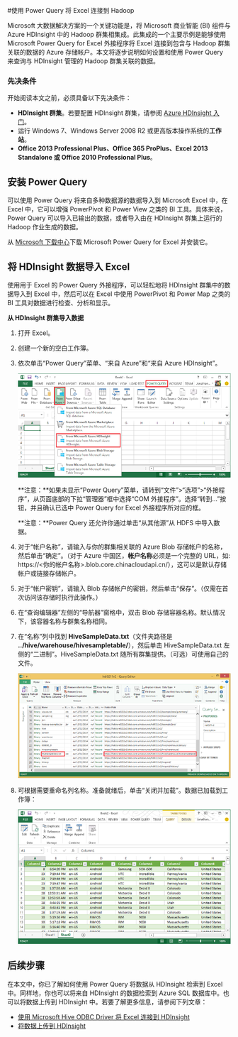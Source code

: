 <properties
	pageTitle="使用 Power Query 将 Excel 连接到 Hadoop | Azure"
	description="了解如何利用商业智能组件和使用 Power Query for Excel 访问 HDInsight 上的 Hadoop 中存储的数据。"
	services="hdinsight"
	documentationCenter=""
	tags="azure-portal"
	authors="mumian"
	manager="paulettm"
	editor="cgronlun"/>  


<tags
	ms.service="hdinsight"
	ms.date="07/25/2016"
	wacn.date=""/>


#使用 Power Query 将 Excel 连接到 Hadoop

Microsoft 大数据解决方案的一个关键功能是，将 Microsoft 商业智能 (BI) 组件与 Azure HDInsight 中的 Hadoop 群集相集成。此集成的一个主要示例是能够使用 Microsoft Power Query for Excel 外接程序将 Excel 连接到包含与 Hadoop 群集关联的数据的 Azure 存储帐户。本文将逐步说明如何设置和使用 Power Query 来查询与 HDInsight 管理的 Hadoop 群集关联的数据。

### 先决条件

开始阅读本文之前，必须具备以下先决条件：

- **HDInsight 群集**。若要配置 HDInsight 群集，请参阅 [Azure HDInsight 入门][hdinsight-get-started]。
- 运行 Windows 7、Windows Server 2008 R2 或更高版本操作系统的**工作站**。
- **Office 2013 Professional Plus、Office 365 ProPlus、Excel 2013 Standalone 或 Office 2010 Professional Plus**。


## <a id="InstallPowerQuery"></a> 安装 Power Query

可以使用 Power Query 将来自多种数据源的数据导入到 Microsoft Excel 中，在 Excel 中，它可以增强 PowerPivot 和 Power View 之类的 BI 工具。具体来说，Power Query 可以导入已输出的数据，或者导入由在 HDInsight 群集上运行的 Hadoop 作业生成的数据。

从 [Microsoft 下载中心][powerquery-download]下载 Microsoft Power Query for Excel 并安装它。

## <a id="ImportData"></a>将 HDInsight 数据导入 Excel

使用用于 Excel 的 Power Query 外接程序，可以轻松地将 HDInsight 群集中的数据导入到 Excel 中，然后可以在 Excel 中使用 PowerPivot 和 Power Map 之类的 BI 工具对数据进行检查、分析和显示。

**从 HDInsight 群集导入数据**

1. 打开 Excel。

2. 创建一个新的空白工作簿。

3. 依次单击“Power Query”菜单、“来自 Azure”和“来自 Azure HDInsight”。

	![HDI.PowerQuery.SelectHdiSource][image-hdi-powerquery-hdi-source]

	**注意：**如果未显示“Power Query”菜单，请转到“文件”>“选项”>“外接程序”，从页面底部的下拉“管理器”框中选择“COM 外接程序”。选择“转到...”按钮，并且确认已选中 Power Query for Excel 外接程序所对应的框。

	**注意：**Power Query 还允许你通过单击“从其他源”从 HDFS 中导入数据。

3. 对于“帐户名称”，请输入与你的群集相关联的 Azure Blob 存储帐户的名称，然后单击“确定”。（对于 Azure 中国区，**帐户名称**必须是一个完整的 URL，如: https://<你的帐户名称>.blob.core.chinacloudapi.cn/），这可以是默认存储帐户或链接存储帐户。

4. 对于“帐户密钥”，请输入 Blob 存储帐户的密钥，然后单击“保存”。（仅需在首次访问该存储时执行此操作。）

5. 在“查询编辑器”左侧的“导航器”窗格中，双击 Blob 存储容器名称。默认情况下，该容器名称与群集名称相同。

6. 在“名称”列中找到 **HiveSampleData.txt**（文件夹路径是 **../hive/warehouse/hivesampletable/**），然后单击 HiveSampleData.txt 左侧的“二进制”。HiveSampleData.txt 随所有群集提供。（可选）可使用自己的文件。

	![HDI.PowerQuery.ImportData][image-hdi-powerquery-importdata]

7. 可根据需要重命名列名称。准备就绪后，单击“关闭并加载”。数据已加载到工作簿：

	![HDI.PowerQuery.ImportedTable][image-hdi-powerquery-imported-table]

## <a id="NextSteps"></a>后续步骤

在本文中，你已了解如何使用 Power Query 将数据从 HDInsight 检索到 Excel 中。同样地，你也可以将来自 HDInsight 的数据检索到 Azure SQL 数据库中。也可以将数据上传到 HDInsight 中。若要了解更多信息，请参阅下列文章：

* [使用 Microsoft Hive ODBC Driver 将 Excel 连接到 HDInsight][hdinsight-ODBC]
* [将数据上传到 HDInsight][hdinsight-upload-data]

[hdinsight-ODBC]: /documentation/articles/hdinsight-connect-excel-hive-ODBC-driver/
[hdinsight-get-started]: /documentation/articles/hdinsight-hadoop-tutorial-get-started-windows-v1/
[hdinsight-upload-data]: /documentation/articles/hdinsight-upload-data/

[image-hdi-powerquery-hdi-source]: ./media/hdinsight-connect-excel-power-query/HDI.PowerQuery.SelectHdiSource.png
[image-hdi-powerquery-importdata]: ./media/hdinsight-connect-excel-power-query/HDI.PowerQuery.ImportData.png
[image-hdi-powerquery-imported-table]: ./media/hdinsight-connect-excel-power-query/HDI.PowerQuery.ImportedTable.PNG

[powerquery-download]: http://www.microsoft.com/zh-cn/download/details.aspx?id=39379

<!---HONumber=Mooncake_Quality_Review_1118_2016-->